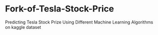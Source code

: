 # Fork-of-Tesla-Stock-Price
Predicting Tesla Stock Prize Using Different Machine Learning Algorithms on kaggle dataset 
